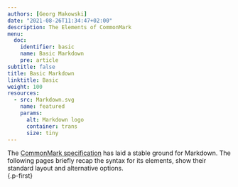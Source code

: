 ```yaml
---
authors: [Georg Makowski]
date: "2021-08-26T11:34:47+02:00"
description: The Elements of CommonMark
menu:
  doc:
    identifier: basic
    name: Basic Markdown
    pre: article
subtitle: false
title: Basic Markdown
linktitle: Basic
weight: 100
resources:
  - src: Markdown.svg
    name: featured
    params:
      alt: Markdown logo
      container: trans
      size: tiny
---
```


The [CommonMark specification][cmark] has laid a stable ground for Markdown. The following pages briefly recap the syntax for its elements, show their standard layout and alternative options.  
{.p-first} <!--more-->

[cmark]: https://spec.CommonMark.org
